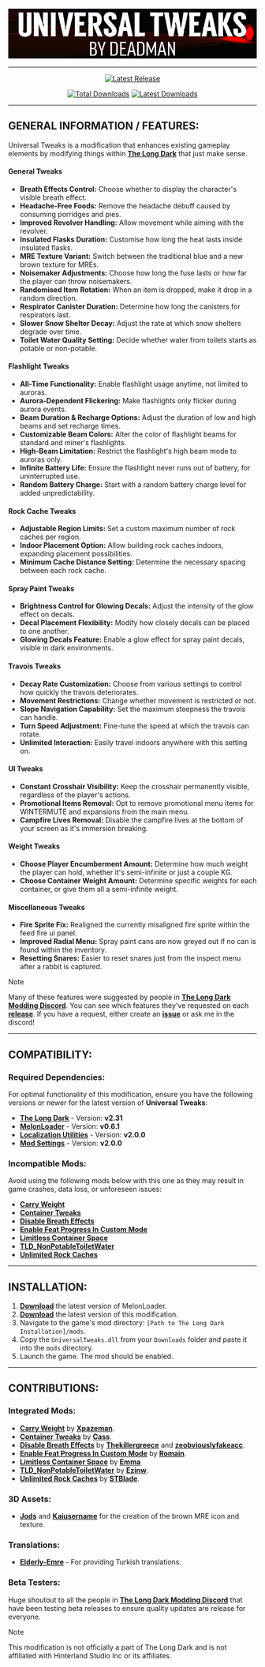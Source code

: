 <p align="center">
    <a href="#"><img src="https://raw.githubusercontent.com/Deaadman/UniversalTweaks/release/Images/MainHeading.png"></a>

---

<div align="center">

[![Latest Release](https://img.shields.io/github/v/release/Deaadman/UniversalTweaks?label=Latest%20Release&style=for-the-badge)](https://github.com/Deaadman/UniversalTweaks/releases/latest)

[![Total Downloads](https://img.shields.io/github/downloads/Deaadman/UniversalTweaks/total.svg?style=for-the-badge)](https://github.com/Deaadman/UniversalTweaks/releases)
[![Latest Downloads](https://img.shields.io/github/downloads/Deaadman/UniversalTweaks/latest/total.svg?style=for-the-badge)](https://github.com/Deaadman/UniversalTweaks/releases)

</div>

---

## GENERAL INFORMATION / FEATURES:

Universal Tweaks is a modification that enhances existing gameplay elements by modifying things within [**The Long Dark**](https://www.hinterlandgames.com/the-long-dark/) that just make sense.

#### General Tweaks
- **Breath Effects Control:** Choose whether to display the character's visible breath effect.
- **Headache-Free Foods:** Remove the headache debuff caused by consuming porridges and pies.
- **Improved Revolver Handling:** Allow movement while aiming with the revolver.
- **Insulated Flasks Duration:** Customise how long the heat lasts inside insulated flasks.
- **MRE Texture Variant:** Switch between the traditional blue and a new brown texture for MREs.
- **Noisemaker Adjustments:** Choose how long the fuse lasts or how far the player can throw noisemakers.
- **Randomised Item Rotation:** When an item is dropped, make it drop in a random direction.
- **Respirator Canister Duration:** Determine how long the canisters for respirators last.
- **Slower Snow Shelter Decay:** Adjust the rate at which snow shelters degrade over time.
- **Toilet Water Quality Setting:** Decide whether water from toilets starts as potable or non-potable.

#### Flashlight Tweaks
- **All-Time Functionality:** Enable flashlight usage anytime, not limited to auroras.
- **Aurora-Dependent Flickering:** Make flashlights only flicker during aurora events.
- **Beam Duration & Recharge Options:** Adjust the duration of low and high beams and set recharge times.
- **Customizable Beam Colors:** Alter the color of flashlight beams for standard and miner's flashlights.
- **High-Beam Limitation:** Restrict the flashlight's high beam mode to auroras only.
- **Infinite Battery Life:** Ensure the flashlight never runs out of battery, for uninterrupted use.
- **Random Battery Charge:** Start with a random battery charge level for added unpredictability.

#### Rock Cache Tweaks
- **Adjustable Region Limits:** Set a custom maximum number of rock caches per region.
- **Indoor Placement Option:** Allow building rock caches indoors, expanding placement possibilities.
- **Minimum Cache Distance Setting:** Determine the necessary spacing between each rock cache.

#### Spray Paint Tweaks
- **Brightness Control for Glowing Decals:** Adjust the intensity of the glow effect on decals.
- **Decal Placement Flexibility:** Modify how closely decals can be placed to one another.
- **Glowing Decals Feature:** Enable a glow effect for spray paint decals, visible in dark environments.

#### Travois Tweaks
- **Decay Rate Customization:** Choose from various settings to control how quickly the travois deteriorates.
- **Movement Restrictions:** Change whether movement is restricted or not.
- **Slope Navigation Capability:** Set the maximum steepness the travois can handle.
- **Turn Speed Adjustment:** Fine-tune the speed at which the travois can rotate.
- **Unlimited Interaction:** Easily travel indoors anywhere with this setting on.

#### UI Tweaks
- **Constant Crosshair Visibility:** Keep the crosshair permanently visible, regardless of the player's actions.
- **Promotional Items Removal:** Opt to remove promotional menu items for WINTERMUTE and expansions from the main menu.
- **Campfire Lives Removal:** Disable the campfire lives at the bottom of your screen as it's immersion breaking.

#### Weight Tweaks
- **Choose Player Encumberment Amount:** Determine how much weight the player can hold, whether it's semi-infinite or just a couple KG.
- **Choose Container Weight Amount:** Determine specific weights for each container, or give them all a semi-infinite weight.

#### Miscellaneous Tweaks
- **Fire Sprite Fix:** Realigned the currently misaligned fire sprite within the feed fire ui panel.
- **Improved Radial Menu:** Spray paint cans are now greyed out if no can is found within the inventory.
- **Resetting Snares:** Easier to reset snares just from the inspect menu after a rabbit is captured.

> [!NOTE]
> Many of these features were suggested by people in [**The Long Dark Modding Discord**](https://discord.gg/2mnXAZfGXQ). You can see which features they've requested on each [**release**](https://github.com/Deaadman/UniversalTweaks/releases). If you have a request, either create an [**issue**](https://github.com/Deaadman/UniversalTweaks/issues) or ask me in the discord!

---

## COMPATIBILITY:

### Required Dependencies:
For optimal functionality of this modification, ensure you have the following versions or newer for the latest version of **Universal Tweaks**:

- [**The Long Dark**](https://store.steampowered.com/news/app/305620) - Version: **v2.31**  
- [**MelonLoader**](https://github.com/LavaGang/MelonLoader/releases) - Version: **v0.6.1**   
- [**Localization Utilities**](https://github.com/dommrogers/LocalizationUtilities/releases) - Version: **v2.0.0** 
- [**Mod Settings**](https://github.com/DigitalzombieTLD/ModSettings) - Version: **v2.0.0** 

### Incompatible Mods:

Avoid using the following mods below with this one as they may result in game crashes, data loss, or unforeseen issues:

- **[Carry Weight](https://github.com/Xpazeman/tld-carry-weight-mod)**
- **[Container Tweaks](https://github.com/GruffCassquatch/ContainerTweaks)**
- **[Disable Breath Effects](https://github.com/Thekillergreece/DisableBreathEffect)**
- **[Enable Feat Progress In Custom Mode](https://github.com/RomainDeschampsFR/EnableFeatProgressInCustomModeLegacy)**
- **[Limitless Container Space](https://github.com/Atlas-Lumi/LimitlessContainerSpace)**
- **[TLD_NonPotableToiletWater](https://github.com/Ezinw/TLD_NonPotableToiletWater)**
- **[Unlimited Rock Caches](https://github.com/dommrogers/UnlimitedRockCaches)**

---

## INSTALLATION:

1. [**Download**](https://github.com/LavaGang/MelonLoader/releases/latest/download/MelonLoader.Installer.exe) the latest version of MelonLoader.
2. [**Download**](https://github.com/Deaadman/UniversalTweaks/releases/latest/download/UniversalTweaks.dll) the latest version of this modification.
3. Navigate to the game's mod directory: `[Path to The Long Dark Installation]/mods`.
4. Copy the `UniversalTweaks.dll` from your `Downloads` folder and paste it into the `mods` directory.
5. Launch the game. The mod should be enabled.

---

## **CONTRIBUTIONS**:

### **Integrated Mods**:
- **[Carry Weight](https://github.com/Xpazeman/tld-carry-weight-mod)** by **[Xpazeman](https://github.com/Xpazeman)**.
- **[Container Tweaks](https://github.com/GruffCassquatch/ContainerTweaks)** by **[Cass](https://github.com/GruffCassquatch)**.
- **[Disable Breath Effects](https://github.com/Thekillergreece/DisableBreathEffect)** by **[Thekillergreece](https://github.com/Thekillergreece)** and **[zeobviouslyfakeacc](https://github.com/zeobviouslyfakeacc)**.
- **[Enable Feat Progress In Custom Mode](https://github.com/RomainDeschampsFR/EnableFeatProgressInCustomModeLegacy)** by **[Romain](https://github.com/RomainDeschampsFR)**.
- **[Limitless Container Space](https://github.com/Atlas-Lumi/LimitlessContainerSpace)** by **[Emma](https://github.com/Atlas-Lumi)**
- **[TLD_NonPotableToiletWater](https://github.com/Ezinw/TLD_NonPotableToiletWater)** by **[Ezinw](https://github.com/Ezinw)**.
- **[Unlimited Rock Caches](https://github.com/dommrogers/UnlimitedRockCaches)** by **[STBlade](https://github.com/dommrogers)**.

### **3D Assets**:
- [**Jods**](https://github.com/Jods-Its) and [**Kaiusername**](https://github.com/Kaiusername) for the creation of the brown MRE icon and texture.

### Translations:
- [**Elderly-Emre**](https://github.com/Elderly-Emre) - For providing Turkish translations.

### Beta Testers:
Huge shoutout to all the people in **[The Long Dark Modding Discord](https://discord.gg/2mnXAZfGXQ)** that have been testing beta releases to ensure quality updates are release for everyone.

> [!NOTE]
> This modification is not officially a part of The Long Dark and is not affiliated with Hinterland Studio Inc or its affiliates.
